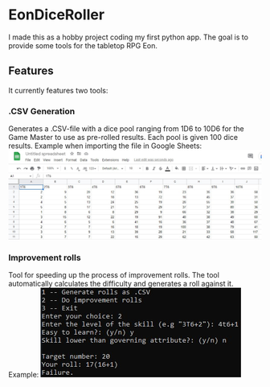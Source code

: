 # EonDiceRoller
I made this as a hobby project coding my first python app. The goal is to provide some tools for the tabletop RPG Eon.

## Features
It currently features two tools:

### .CSV Generation
Generates a .CSV-file with a dice pool ranging from 1D6 to 10D6 for the Game Master to use as pre-rolled results. Each pool is given 100 dice results.
Example when importing the file in Google Sheets:
	![image of numbers in google sheets](assets/screen1.jpg)

### Improvement rolls
Tool for speeding up the process of improvement rolls. The tool automatically calculates the difficulty and generates a roll against it. 
Example: 
 ![image of an improvement roll being made in the console](assets/screen2.jpg)
